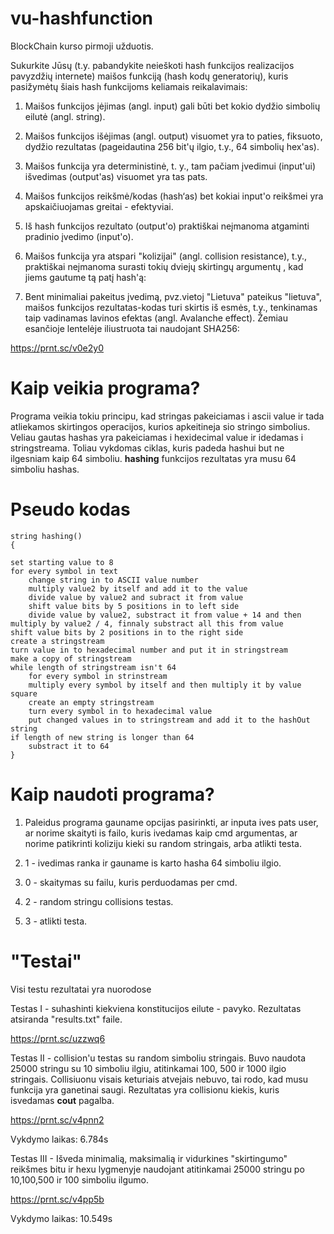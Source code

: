 # vu-hashfunction

BlockChain kurso pirmoji užduotis.

Sukurkite Jūsų (t.y. pabandykite neieškoti hash funkcijos realizacijos pavyzdžių internete) maišos funkciją (hash kodų generatorių), kuris
pasižymėtų šiais hash funkcijoms keliamais reikalavimais:

1. Maišos funkcijos įėjimas (angl. input) gali būti bet kokio dydžio simbolių eilutė (angl. string).

2. Maišos funkcijos išėjimas (angl. output) visuomet yra to paties, fiksuoto, dydžio rezultatas (pageidautina 256 bit'ų ilgio, t.y., 64 simbolių
hex'as).

3. Maišos funkcija yra deterministinė, t. y., tam pačiam įvedimui (input'ui) išvedimas (output'as) visuomet yra tas pats.

4. Maišos funkcijos reikšmė/kodas (hash‘as) bet kokiai input'o reikšmei yra apskaičiuojamas greitai - efektyviai.

5. Iš hash funkcijos rezultato (output'o) praktiškai neįmanoma atgaminti pradinio įvedimo (input'o).

6. Maišos funkcija yra atspari "kolizijai" (angl. collision resistance), t.y., praktiškai neįmanoma surasti tokių dviejų skirtingų argumentų
, kad jiems gautume tą patį hash'ą:

7. Bent minimaliai pakeitus įvedimą, pvz.vietoj "Lietuva" pateikus "lietuva", maišos funkcijos rezultatas-kodas turi skirtis iš esmės, t.y.,
tenkinamas taip vadinamas lavinos efektas (angl. Avalanche effect). Žemiau esančioje lentelėje iliustruota tai naudojant SHA256:

https://prnt.sc/v0e2y0

# Kaip veikia programa?

Programa veikia tokiu principu, kad stringas pakeiciamas i ascii value ir tada atliekamos skirtingos operacijos, kurios apkeitineja sio stringo simbolius. Veliau gautas hashas yra pakeiciamas i hexidecimal value ir idedamas i stringstreama. Toliau vykdomas ciklas, kuris padeda hashui but ne ilgesniam kaip 64 simboliu. **hashing** funkcijos rezultatas yra musu 64 simboliu hashas.

# Pseudo kodas

    string hashing() 
    {

    set starting value to 8
    for every symbol in text
        change string in to ASCII value number
        multiply value2 by itself and add it to the value
        divide value by value2 and subract it from value
        shift value bits by 5 positions in to left side
        divide value by value2, substract it from value + 14 and then multiply by value2 / 4, finnaly substract all this from value
    shift value bits by 2 positions in to the right side
    create a stringstream
    turn value in to hexadecimal number and put it in stringstream
    make a copy of stringstream
    while length of stringstream isn't 64
        for every symbol in strinstream
        multiply every symbol by itself and then multiply it by value square
        create an empty stringstream
        turn every symbol in to hexadecimal value
        put changed values in to stringstream and add it to the hashOut string
    if length of new string is longer than 64
        substract it to 64
    }
# Kaip naudoti programa?

1. Paleidus programa gauname opcijas pasirinkti, ar inputa ives pats user, ar norime skaityti is failo, kuris ivedamas kaip cmd argumentas, ar norime patikrinti koliziju kieki su random stringais, arba atlikti testa.

2. 1 - ivedimas ranka ir gauname is karto hasha 64 simboliu ilgio.

3. 0 - skaitymas su failu, kuris perduodamas per cmd.

4. 2 - random stringu collisions testas.

5. 3 - atlikti testa.

# "Testai"

Visi testu rezultatai yra nuorodose

Testas I - suhashinti kiekviena konstitucijos eilute - pavyko. Rezultatas atsiranda "results.txt" faile.

https://prnt.sc/uzzwq6
                 
Testas II - collision'u testas su random simboliu stringais. Buvo naudota 25000 stringu su 10 simboliu ilgiu, atitinkamai 100, 500 ir 1000 ilgio stringais. Collisiuonu visais keturiais atvejais nebuvo, tai rodo, kad musu funkcija yra ganetinai saugi. Rezultatas yra collisionu kiekis, kuris isvedamas **cout** pagalba. 

https://prnt.sc/v4pnn2

Vykdymo laikas: 6.784s

Testas III - Išveda minimalią, maksimalią ir vidurkines "skirtingumo" reikšmes bitu ir hexu lygmenyje naudojant atitinkamai 25000 stringu po 10,100,500 ir 100 simboliu ilgumo.

https://prnt.sc/v4pp5b

Vykdymo laikas: 10.549s
